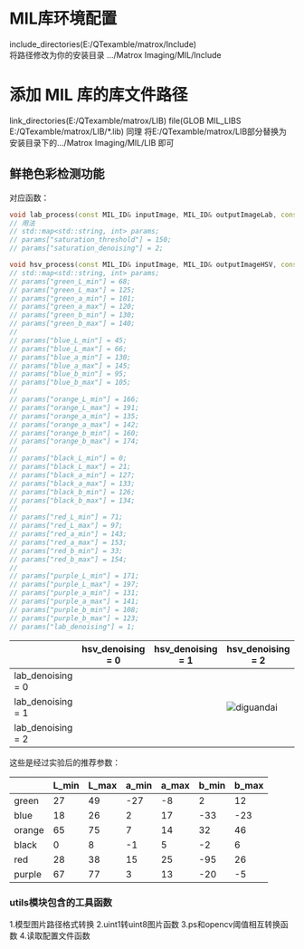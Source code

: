 # MIL库环境配置

include_directories(E:/QTexamble/matrox/Include)  
将路径修改为你的安装目录   .../Matrox Imaging/MIL/Include
# 添加 MIL 库的库文件路径
link_directories(E:/QTexamble/matrox/LIB)
file(GLOB MIL_LIBS E:/QTexamble/matrox/LIB/*.lib)
同理 将E:/QTexamble/matrox/LIB部分替换为安装目录下的.../Matrox Imaging/MIL/LIB   即可


## 鲜艳色彩检测功能

对应函数：

```c++
void lab_process(const MIL_ID& inputImage, MIL_ID& outputImageLab, const std::map<std::string, int>& params);
// 用法
// std::map<std::string, int> params;
// params["saturation_threshold"] = 150;
// params["saturation_denoising"] = 2;

void hsv_process(const MIL_ID& inputImage, MIL_ID& outputImageHSV, const std::map<std::string, int>& params);
// std::map<std::string, int> params;
// params["green_L_min"] = 68;
// params["green_L_max"] = 125;
// params["green_a_min"] = 101;
// params["green_a_max"] = 120;
// params["green_b_min"] = 130;
// params["green_b_max"] = 140;
//
// params["blue_L_min"] = 45;
// params["blue_L_max"] = 66;
// params["blue_a_min"] = 130;
// params["blue_a_max"] = 145;
// params["blue_b_min"] = 95;
// params["blue_b_max"] = 105;
//
// params["orange_L_min"] = 166;
// params["orange_L_max"] = 191;
// params["orange_a_min"] = 135;
// params["orange_a_max"] = 142;
// params["orange_b_min"] = 160;
// params["orange_b_max"] = 174;
//
// params["black_L_min"] = 0;
// params["black_L_max"] = 21;
// params["black_a_min"] = 127;
// params["black_a_max"] = 133;
// params["black_b_min"] = 126;
// params["black_b_max"] = 134;
//
// params["red_L_min"] = 71;
// params["red_L_max"] = 97;
// params["red_a_min"] = 143;
// params["red_a_max"] = 153;
// params["red_b_min"] = 33;
// params["red_b_max"] = 154;
//
// params["purple_L_min"] = 171;
// params["purple_L_max"] = 197;
// params["purple_a_min"] = 131;
// params["purple_a_max"] = 141;
// params["purple_b_min"] = 108;
// params["purple_b_max"] = 123;
// params["lab_denoising"] = 1;

```

|                   | hsv_denoising = 0 | hsv_denoising = 1 | hsv_denoising = 2                           |
| ----------------- | ----------------- | ----------------- | ------------------------------------------- |
| lab_denoising = 0 |                   |                   |                                             |
| lab_denoising = 1 |                   |                   | ![diguandai](./README.assets/diguandai.png) |
| lab_denoising = 2 |                   |                   |                                             |


这些是经过实验后的推荐参数：

|        | L_min | L_max | a_min | a_max | b_min | b_max |
| ------ | ----- | ----- | ----- | ----- | ----- | ----- |
| green  | 27    | 49    | -27   | -8    | 2     | 12    |
| blue   | 18    | 26    | 2     | 17    | -33   | -23   |
| orange | 65    | 75    | 7     | 14    | 32    | 46    |
| black  | 0     | 8     | -1    | 5     | -2    | 6     |
| red    | 28    | 38    | 15    | 25    | -95   | 26    |
| purple | 67    | 77    | 3     | 13    | -20   | -5    |


### utils模块包含的工具函数
1.模型图片路径格式转换
2.uint1转uint8图片函数
3.ps和opencv阈值相互转换函数
4.读取配置文件函数

